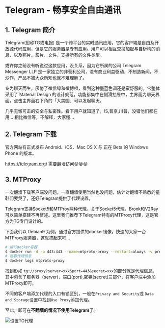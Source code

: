 # Telegram - 畅享安全自由通讯

## 1. Telegram 简介
Telegram(俗称TG或电报) 是一个跨平台的实时通讯应用，它的客户端是自由及开放源代码应用，但是它的服务器是专有应用。用户可以相互交换加密与自析构的消息，以及照片、影片、文件，支持所有的文件类型。

或许你之前没有听说过这款应用，没关系，因为它所属的公司 Telegram Messenger LLP 是一家独立的非营利公司，没有商业利益驱动，不制造新闻，不炒作，产品不被大众所知也就不难理解了。

专为聊天而生。厌倦了微信绿和微博橙，看到这种墨蓝色调还是蛮舒服的。它整体采用了 Material Design 的设计规范，功能都集中在侧滑抽屉中，主界面为聊天界面，点击主界面右下角的「大美圆」可以发起聊天。

几乎无懈可击的安全与私密性。看下用户就知道了，IS,普京,川普，没错他们都在用... 相比微信等，不解释，大家懂...

## 2. Telegram 下载

官方网站有正式发布 Android、iOS、Mac OS X 与 正在 Beta 的 Windows Phone 的版本。

https://telegram.org/ 需要翻墙访问😢😢😢

## 3. MTProxy

一次翻墙下载客户端没问题，一直翻墙使用当然也没问题，估计对翻墙不熟悉的童鞋们要哭了，还好Telegram提供了代理设置。

Telegram支持Socket5和MTProy两种代理。关于Socket5代理，Brook和V2Ray可以简单搭建不再赘述。这里我们推荐下Telegram特有的MTProxy代理，这是官方为TG专门设计的。

下面我们以 Debian9 为例，通过官方提供的docker镜像，快速的大家一台 MTProxy服务器，这就搞起来吧...

```sh
# 运行docker容器
$ docker run -d -p 443:443 --name=mtproto-proxy --restart=always -v proxy-config:/data telegrammessenger/proxy
# 查看代理信息
$ docker logs mtproto-proxy
```

找到形如 `tg://proxy?server=xxx&port=443&secret=xxx`的部分就是代理信息。其中包含了服务器（server)，端口(port),密钥(secret)三部分，在客户端中添加MTProxy即可。

不同的客户端添加代理的入口有锁区别，一般在`Privacy and Security`或 `Data and Storage`设置中找到`Use Proxy`添加代理。

至此，即可在**不翻墙的情况下使用Telegram**了。

![设置TG代理](https://i.loli.net/2020/02/26/ns6Ujk8RDgF4met.jpg)
